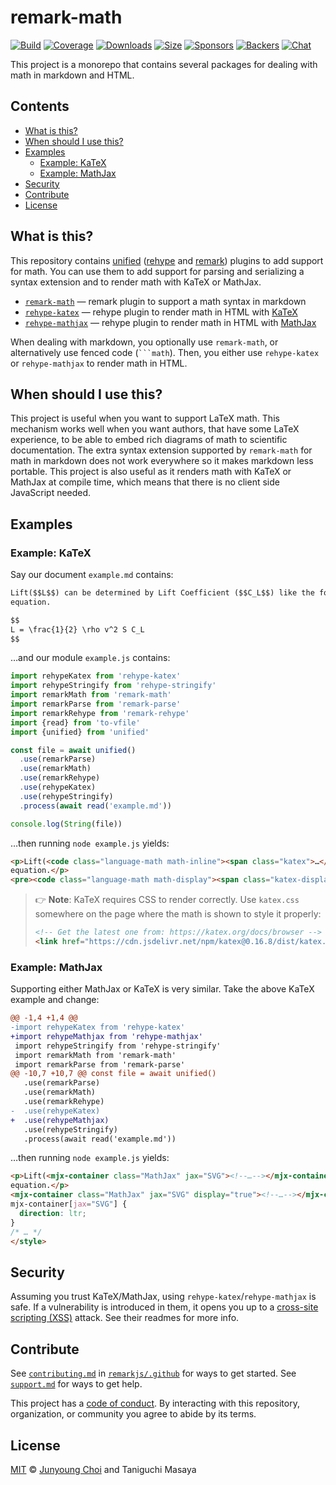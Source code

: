 # remark-math

[![Build][build-badge]][build]
[![Coverage][coverage-badge]][coverage]
[![Downloads][downloads-badge]][downloads]
[![Size][size-badge]][size]
[![Sponsors][sponsors-badge]][collective]
[![Backers][backers-badge]][collective]
[![Chat][chat-badge]][chat]

This project is a monorepo that contains several packages for dealing with
math in markdown and HTML.

## Contents

* [What is this?](#what-is-this)
* [When should I use this?](#when-should-i-use-this)
* [Examples](#examples)
  * [Example: KaTeX](#example-katex)
  * [Example: MathJax](#example-mathjax)
* [Security](#security)
* [Contribute](#contribute)
* [License](#license)

## What is this?

This repository contains [unified][] ([rehype][] and [remark][]) plugins to add
support for math.
You can use them to add support for parsing and serializing a syntax extension
and to render math with KaTeX or MathJax.

* [`remark-math`][remark-math]
  — remark plugin to support a math syntax in markdown
* [`rehype-katex`][rehype-katex]
  — rehype plugin to render math in HTML with [KaTeX][]
* [`rehype-mathjax`][rehype-mathjax]
  — rehype plugin to render math in HTML with [MathJax][]

When dealing with markdown, you optionally use `remark-math`, or alternatively
use fenced code (` ```math `).
Then, you either use `rehype-katex` or `rehype-mathjax` to render math in HTML.

## When should I use this?

This project is useful when you want to support LaTeX math.
This mechanism works well when you want authors, that have some LaTeX
experience, to be able to embed rich diagrams of math to scientific
documentation.
The extra syntax extension supported by `remark-math` for math in markdown does
not work everywhere so it makes markdown less portable.
This project is also useful as it renders math with KaTeX or MathJax at compile
time, which means that there is no client side JavaScript needed.

## Examples

### Example: KaTeX

Say our document `example.md` contains:

```markdown
Lift($$L$$) can be determined by Lift Coefficient ($$C_L$$) like the following
equation.

$$
L = \frac{1}{2} \rho v^2 S C_L
$$
```

…and our module `example.js` contains:

```js
import rehypeKatex from 'rehype-katex'
import rehypeStringify from 'rehype-stringify'
import remarkMath from 'remark-math'
import remarkParse from 'remark-parse'
import remarkRehype from 'remark-rehype'
import {read} from 'to-vfile'
import {unified} from 'unified'

const file = await unified()
  .use(remarkParse)
  .use(remarkMath)
  .use(remarkRehype)
  .use(rehypeKatex)
  .use(rehypeStringify)
  .process(await read('example.md'))

console.log(String(file))
```

…then running `node example.js` yields:

```html
<p>Lift(<code class="language-math math-inline"><span class="katex">…</span></code>) like the following
equation.</p>
<pre><code class="language-math math-display"><span class="katex-display"><span class="katex">…</span></span></code></pre>
```

> 👉 **Note**: KaTeX requires CSS to render correctly.
> Use `katex.css` somewhere on the page where the math is shown to style it
> properly:
>
> ```html
> <!-- Get the latest one from: https://katex.org/docs/browser -->
> <link href="https://cdn.jsdelivr.net/npm/katex@0.16.8/dist/katex.min.css" rel="stylesheet">
> ```

### Example: MathJax

Supporting either MathJax or KaTeX is very similar.
Take the above KaTeX example and change:

```diff
@@ -1,4 +1,4 @@
-import rehypeKatex from 'rehype-katex'
+import rehypeMathjax from 'rehype-mathjax'
 import rehypeStringify from 'rehype-stringify'
 import remarkMath from 'remark-math'
 import remarkParse from 'remark-parse'
@@ -10,7 +10,7 @@ const file = await unified()
   .use(remarkParse)
   .use(remarkMath)
   .use(remarkRehype)
-  .use(rehypeKatex)
+  .use(rehypeMathjax)
   .use(rehypeStringify)
   .process(await read('example.md'))
```

…then running `node example.js` yields:

```html
<p>Lift(<mjx-container class="MathJax" jax="SVG"><!--…--></mjx-container>) can be determined by Lift Coefficient (<mjx-container class="MathJax" jax="SVG"><!--…--></mjx-container>) like the following
equation.</p>
<mjx-container class="MathJax" jax="SVG" display="true"><!--…--></mjx-container><style>
mjx-container[jax="SVG"] {
  direction: ltr;
}
/* … */
</style>
```

## Security

Assuming you trust KaTeX/MathJax, using `rehype-katex`/`rehype-mathjax` is
safe.
If a vulnerability is introduced in them, it opens you up to a
[cross-site scripting (XSS)][wiki-xss] attack.
See their readmes for more info.

## Contribute

See [`contributing.md`][contributing] in [`remarkjs/.github`][health] for ways
to get started.
See [`support.md`][support] for ways to get help.

This project has a [code of conduct][coc].
By interacting with this repository, organization, or community you agree to
abide by its terms.

## License

[MIT][license] © [Junyoung Choi][author] and Taniguchi Masaya

<!-- Definitions -->

[author]: https://rokt33r.github.io

[backers-badge]: https://opencollective.com/unified/backers/badge.svg

[build]: https://github.com/remarkjs/remark-math/actions

[build-badge]: https://github.com/remarkjs/remark-math/workflows/main/badge.svg

[chat]: https://github.com/remarkjs/remark/discussions

[chat-badge]: https://img.shields.io/badge/chat-discussions-success.svg

[coc]: https://github.com/remarkjs/.github/blob/HEAD/code-of-conduct.md

[collective]: https://opencollective.com/unified

[contributing]: https://github.com/remarkjs/.github/blob/HEAD/contributing.md

[coverage]: https://codecov.io/github/remarkjs/remark-math

[coverage-badge]: https://img.shields.io/codecov/c/github/remarkjs/remark-math.svg

[downloads]: https://www.npmjs.com/package/remark-math

[downloads-badge]: https://img.shields.io/npm/dm/remark-math.svg

[health]: https://github.com/remarkjs/.github

[katex]: https://github.com/Khan/KaTeX

[license]: license

[mathjax]: https://mathjax.org/

[rehype]: https://github.com/rehypejs/rehype

[rehype-katex]: ./packages/rehype-katex/

[rehype-mathjax]: ./packages/rehype-mathjax/

[remark]: https://github.com/remarkjs/remark

[remark-math]: ./packages/remark-math/

[size]: https://bundlejs.com/?q=remark-math

[size-badge]: https://img.shields.io/bundlejs/size/remark-math

[sponsors-badge]: https://opencollective.com/unified/sponsors/badge.svg

[support]: https://github.com/remarkjs/.github/blob/HEAD/support.md

[unified]: https://github.com/unifiedjs/unified

[wiki-xss]: https://en.wikipedia.org/wiki/Cross-site_scripting
